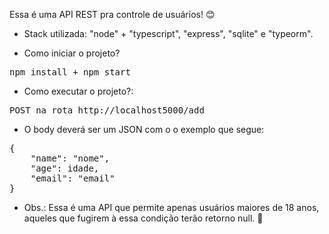 Essa é uma API REST pra controle de usuários! 😊

- Stack utilizada: "node" + "typescript", "express", "sqlite" e "typeorm".

- Como iniciar o projeto?
<pre>npm install + npm start</pre>

- Como executar o projeto?:
<pre>POST na rota http://localhost5000/add </pre>

- O body deverá ser um JSON com o o exemplo que segue:

<pre>{
	"name": "nome",
	"age": idade,
	"email": "email"
}</pre>

- Obs.: Essa é uma API que permite apenas usuários maiores de 18 anos, aqueles que fugirem à essa condição terão retorno null. 🔞
